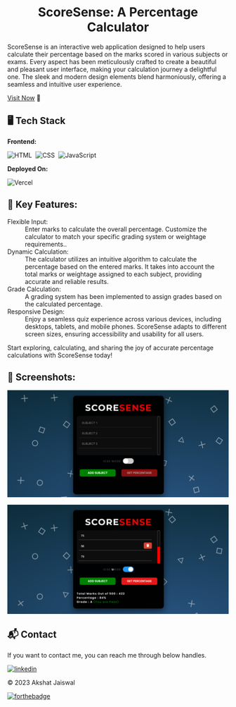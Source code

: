<h1 align="center">ScoreSense: A Percentage Calculator</h1>

<p>ScoreSense is an interactive web application designed to help users calculate their percentage based on the marks scored in various subjects or exams. Every aspect has been meticulously crafted to create a beautiful and pleasant user interface, making your calculation journey a delightful one. The sleek and modern design elements blend harmoniously, offering a seamless and intuitive user experience.</p>

[Visit Now](https://score-sense-zethyst.vercel.app/) 🚀

## 🖥️ Tech Stack
**Frontend:**

![HTML](https://img.shields.io/badge/HTML5-E34F26?style=for-the-badge&logo=html5&logoColor=white)&nbsp;
![CSS](https://img.shields.io/badge/CSS3-1572B6?style=for-the-badge&logo=css3&logoColor=white)&nbsp;
![JavaScript](https://img.shields.io/badge/JavaScript-F7DF1E?style=for-the-badge&logo=javascript&logoColor=black)&nbsp;


**Deployed On:**

![Vercel](https://img.shields.io/badge/Vercel-000000?style=for-the-badge&logo=vercel&logoColor=white)


## 📌 Key Features:
<dl>
<dt>Flexible Input:</dt><dd> Enter marks to calculate the overall percentage. Customize the calculator to match your specific grading system or weightage requirements..</dd>

<dt>Dynamic Calculation:</dt><dd> The calculator utilizes an intuitive algorithm to calculate the percentage based on the entered marks. It takes into account the total marks or weightage assigned to each subject, providing accurate and reliable results.</dd>

<dt>Grade Calculation:</dt><dd> A grading system has been implemented to assign grades based on the calculated percentage.</dd>

<dt>Responsive Design:</dt><dd> Enjoy a seamless quiz experience across various devices, including desktops, tablets, and mobile phones. ScoreSense adapts to different screen sizes, ensuring accessibility and usability for all users.</dd>

</dl>

<p>Start exploring, calculating, and sharing the joy of accurate percentage calculations with ScoreSense today!
</p>


## 📌 Screenshots:
![home](/img/home.png)

![Final!](/img/final.png)



<h2>📬 Contact</h2>

If you want to contact me, you can reach me through below handles.

[![linkedin](https://img.shields.io/badge/LinkedIn-0077B5?style=for-the-badge&logo=linkedin&logoColor=white)](https://www.linkedin.com/in/akshat-jaiswal-4664a2197)

© 2023 Akshat Jaiswal


[![forthebadge](https://forthebadge.com/images/badges/built-with-love.svg)](https://forthebadge.com)
